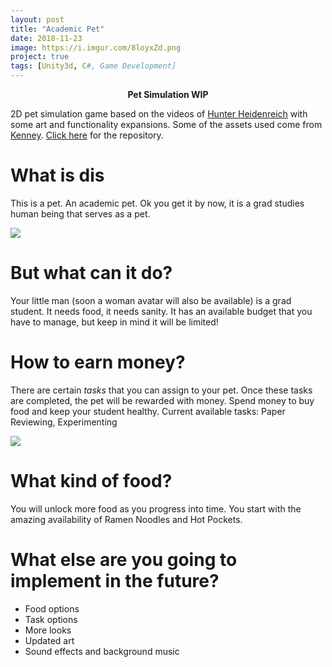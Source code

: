 ```yaml
---
layout: post
title: "Academic Pet"
date: 2018-11-23
image: https://i.imgur.com/8loyxZd.png
project: true
tags: [Unity3d, C#, Game Development]
---
```

<p align="center"><b>Pet Simulation WIP</b></p>

2D pet simulation game based on the videos of [Hunter Heidenreich](https://www.youtube.com/watch?v=JUgy7Lm3hH8&list=PLbCx65TBvT-QgTitVMCWGH1HQW_YfdMDK) with some art and functionality expansions. Some of the assets used come from [Kenney](https://www.kenney.nl/assets). [Click here](https://github.com/raniaspant/academicPet) for the repository.

# What is dis

This is a pet. An academic pet. Ok you get it by now, it is a grad studies human being that serves as a pet. 

![](https://i.imgur.com/8HEY2t6.png)

# But what can it do?

Your little man (soon a woman avatar will also be available) is a grad student. It needs food, it needs sanity. It has an available budget that you have to manage, but keep in mind it will be limited!

# How to earn money?

There are certain _tasks_ that you can assign to your pet. Once these tasks are completed, the pet will be rewarded with money. Spend money to buy food and keep your student healthy.
Current available tasks: Paper Reviewing, Experimenting

![](https://i.imgur.com/ZvuRQzP.png)

# What kind of food?

You will unlock more food as you progress into time. You start with the amazing availability of Ramen Noodles and Hot Pockets. 

# What else are you going to implement in the future?

* Food options
* Task options
* More looks
* Updated art
* Sound effects and background music
